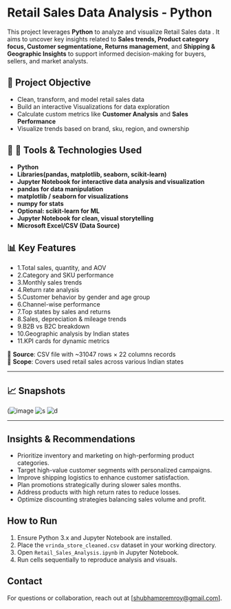 # Retail Sales Data Analysis - Python 

This project leverages **Python** to analyze and visualize Retail Sales data . It aims to uncover key insights related to **Sales trends, Product category focus, Customer segmentatione, Returns management**, and **Shipping & Geographic Insights** to support informed decision-making for buyers, sellers, and market analysts.

## 📌 Project Objective

- Clean, transform, and model retail sales data
- Build an interactive Visualizations for data exploration
- Calculate custom metrics like **Customer Analysis** and **Sales Performance**
- Visualize trends based on brand, sku, region, and ownership

## 🧰 🔧 Tools & Technologies Used

- **Python**
- **Libraries(pandas, matplotlib, seaborn, scikit-learn)**
- **Jupyter Notebook for interactive data analysis and visualization**
- **pandas for data manipulation**
- **matplotlib / seaborn for visualizations**
- **numpy for stats**
- **Optional: scikit-learn for ML**
- **Jupyter Notebook for clean, visual storytelling**
- **Microsoft Excel/CSV (Data Source)**

## 📊 Key Features

-  1.Total sales, quantity, and AOV
-  2.Category and SKU performance
-  3.Monthly sales trends
-  4.Return rate analysis
-  5.Customer behavior by gender and age group
-  6.Channel-wise performance
-  7.Top states by sales and returns
-  8.Sales, depreciation & mileage trends
-  9.B2B vs B2C breakdown
-  10.Geographic analysis by Indian states
-  11.KPI cards for dynamic metrics



🔸 **Source**: CSV file with ~31047 rows × 22 columns records  
🔸 **Scope**: Covers used retail sales across various Indian states

---

## 📈 Snapshots

(![image](https://github.com/user-attachments/assets/cb88c154-1a68-4529-8d75-c73402d9f6ae)
![s](https://github.com/user-attachments/assets/667f47ca-9d5c-4c17-b3a3-ce25902fb99c)
![d](https://github.com/user-attachments/assets/ce4c88eb-4f3c-48e5-8b31-2d56d8b090ca)




---

 ## Insights & Recommendations
- Prioritize inventory and marketing on high-performing product categories.
- Target high-value customer segments with personalized campaigns.
- Improve shipping logistics to enhance customer satisfaction.
- Plan promotions strategically during slower sales months.
- Address products with high return rates to reduce losses.
- Optimize discounting strategies balancing sales volume and profit.


## How to Run
1. Ensure Python 3.x and Jupyter Notebook are installed.
2. Place the `vrinda_store_cleaned.csv` dataset in your working directory.
3. Open `Retail_Sales_Analysis.ipynb` in Jupyter Notebook.
4. Run cells sequentially to reproduce analysis and visuals.

## Contact
For questions or collaboration, reach out at [shubhampremroy@gmail.com].


